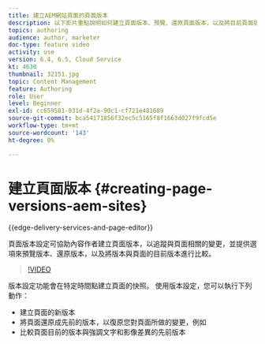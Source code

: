 ```yaml
---
title: 建立AEM網站頁面的頁面版本
description: 以下影片重點說明如何建立頁面版本、預覽、還原頁面版本，以及將目前頁面版本與已儲存的頁面版本進行比較。
topics: authoring
audience: author, marketer
doc-type: feature video
activity: use
version: 6.4, 6.5, Cloud Service
kt: 4630
thumbnail: 32151.jpg
topic: Content Management
feature: Authoring
role: User
level: Beginner
exl-id: cc659581-031d-4f2a-90c1-cf721e481689
source-git-commit: bca54171856f32ec5c5165f8f1663d027f9fcd5e
workflow-type: tm+mt
source-wordcount: '143'
ht-degree: 0%

---
```


# 建立頁面版本 {#creating-page-versions-aem-sites}

{{edge-delivery-services-and-page-editor}}

頁面版本設定可協助內容作者建立頁面版本，以追蹤與頁面相關的變更，並提供選項來預覽版本、還原版本，以及將版本與頁面的目前版本進行比較。

>[!VIDEO](https://video.tv.adobe.com/v/32151?quality=12&learn=on)

版本設定功能會在特定時間點建立頁面的快照。 使用版本設定，您可以執行下列動作：
* 建立頁面的新版本
* 將頁面還原成先前的版本，以復原您對頁面所做的變更，例如
* 比較頁面目前的版本與強調文字和影像差異的先前版本
